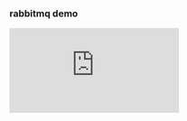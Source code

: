 ### rabbitmq demo
![image](https://github.com/anstones/py-collection/blob/master/RabbitMQ/rabbitmq_kafka/%E4%B8%AD%E9%97%B4%E4%BB%B6%E6%B5%81%E7%A8%8B.pdf)
